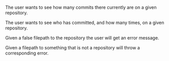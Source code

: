The user wants to see how many commits there currently are on a given repository.

The user wants to see who has committed, and how many times, on a given repository.

Given a false filepath to the repository the user will get an error message.

Given a filepath to something that is not a repository will throw a corresponding error.
